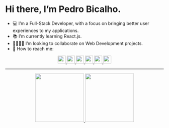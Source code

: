  # Hi there, I’m Pedro Bicalho.
- 💻 I’m a Full-Stack Developer, with a focus on bringing better user experiences to my applications.
- 📚 I’m currently learning React.js.
- 👨‍👩‍👧‍👧 I’m looking to collaborate on Web Development projects.
- 🧧 How to reach me:
<div align= "center">
 <a target="_blank" href="https://t.me/ph_bicalho" target="_blank"><img height= "25px" src= "https://img.shields.io/badge/Telegram-2CA5E0?style=for-the-badge&logo=telegram&logoColor=white"
 </a>
 <a target="_blank" href="https://www.instagram.com/ph.bicalho/" target="_blank"><img height= "25px" src= "https://img.shields.io/badge/Instagram-E4405F?style=for-the-badge&logo=instagram&logoColor=white"</a>
 <a target="_blank" href="https://www.linkedin.com/in/ph-bicalho" target="_blank"><img height= "25px" src= "https://img.shields.io/badge/LinkedIn-0077B5?style=for-the-badge&logo=linkedin&logoColor=white"</a>
 <a target="_blank" href="https://discord.com/channels/@ph-bicalho"><img height= "25px" src= "https://img.shields.io/badge/Discord-7289DA?style=for-the-badge&logo=discord&logoColor=white"</a>
 <a target="_blank" href="mailto:dev.pedrobicalho@gmail.com"><img height= "25px" src= "https://img.shields.io/badge/Gmail-D14836?style=for-the-badge&logo=gmail&logoColor=white"</a>
  <a target="_blank" href="https://phbicalho.com"><img height="25px" src="https://user-images.githubusercontent.com/93494879/153499465-626b6254-6790-4aa9-a3fd-8ced4bf4667b.png"></a>
<div>
<hr>
      
<div align="center">
  <a href="https://github.com/ph-bicalho">
  <img height="155px" src="https://github-readme-stats.vercel.app/api?username=ph-bicalho&show_icons=true&theme=dark"></img>
  <img height="155px" src="https://github-readme-stats.vercel.app/api/top-langs/?username=ph-bicalho&layout=compact&theme=dark"></img>
  </a>
</div>
